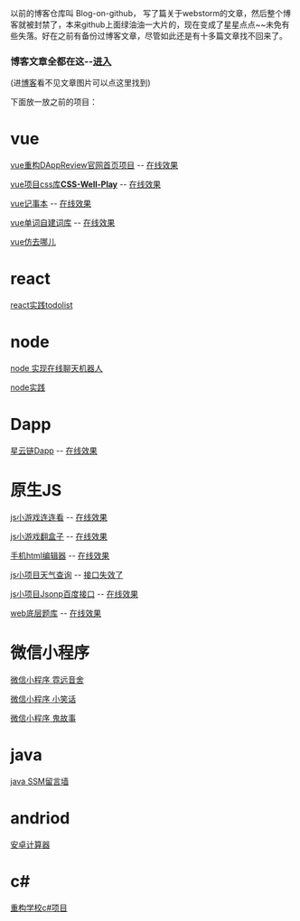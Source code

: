 以前的博客仓库叫 Blog-on-github， 写了篇关于webstorm的文章，然后整个博客就被封禁了，本来github上面绿油油一大片的，现在变成了星星点点~~未免有些失落。好在之前有备份过博客文章，尽管如此还是有十多篇文章找不回来了。


### 博客文章全都在这--[进入](https://github.com/KamyoChae/kamyochae.github.io/tree/master/_posts)
(进[博客](https://kamyochae.github.io/)看不见文章图片可以点这里找到)




下面放一放之前的项目： 


 
# vue

[vue重构DAppReview官网首页项目](https://github.com/KamyoChae/review-dapp) -- [在线效果](https://kamyochae.github.io/review-dapp-noapi/#/)

[vue项目css库**CSS-Well-Play**](https://github.com/KamyoChae/CSS-Well-Play) -- [在线效果](https://kamyochae.github.io/CSS-Well-Play/#/)

[vue记事本](https://github.com/KamyoChae/notebook) -- [在线效果](https://kamyochae.github.io/notebook/#/)

[vue单词自建词库](https://github.com/KamyoChae/word-ShortHand) -- [在线效果](https://kamyochae.github.io/word-ShortHand/#/)

[vue仿去哪儿](https://github.com/KamyoChae/travel)

# react 
[react实践todolist](https://github.com/KamyoChae/react-todolist)

# node
[node 实现在线聊天机器人](https://github.com/KamyoChae/node-robot) 

[node实践](https://github.com/KamyoChae/node-demo)

# Dapp

[星云链Dapp](https://github.com/KamyoChae/Dream-Butterfly) -- [在线效果](https://kamyochae.github.io/Dream-Butterfly/)

# 原生JS

[js小游戏连连看](https://github.com/KamyoChae/ColorFindFine) -- [在线效果](https://kamyochae.github.io/ColorFindFine/)

[js小游戏翻盒子](https://github.com/KamyoChae/ColorImpression) -- [在线效果](https://kamyochae.github.io/ColorImpression/)

[手机html编辑器](https://github.com/KamyoChae/HtmlEdit) -- [在线效果](https://kamyochae.github.io/HtmlEdit/ )

[js小项目天气查询](https://github.com/KamyoChae/weather) -- [接口失效了]()

[js小项目Jsonp百度接口](https://github.com/KamyoChae/BaiduList) -- [在线效果](https://kamyochae.github.io/BaiduList/ )

[web底层题库](https://github.com/KamyoChae/webTest) -- [在线效果](https://kamyochae.github.io/webTest/)

# 微信小程序

[微信小程序 霓远音舍](https://github.com/KamyoChae/Mini-Program_NiYuan)

[微信小程序 小笑话](https://github.com/KamyoChae/weixin-jokeChoba)

[微信小程序 鬼故事](https://github.com/KamyoChae/weixin-GhostStory_Chopper) 

# java

[java SSM留言墙](https://github.com/KamyoChae/ssm-Message-wall)

# andriod

[安卓计算器](https://github.com/KamyoChae/android-comp)

# c#

[重构学校c#项目](https://github.com/KamyoChae/netdisc)

